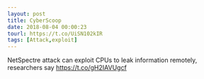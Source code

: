 ```yaml
---
layout: post
title: CyberScoop
date: 2018-08-04 00:00:23
tourl: https://t.co/UiSN102kIR
tags: [Attack,exploit]
---
```

NetSpectre attack can exploit CPUs to leak information remotely, researchers say https://t.co/gH2IAVUgcf
